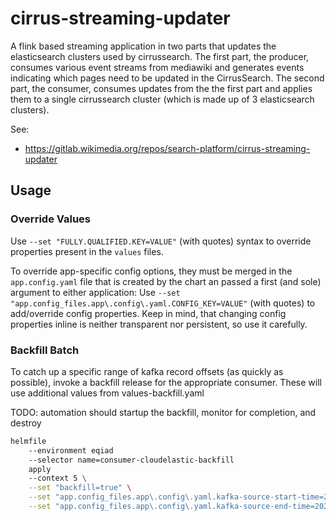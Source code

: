 # cirrus-streaming-updater

A flink based streaming application in two parts that updates the
elasticsearch clusters used by cirrussearch. The first part, the
producer, consumes various event streams from mediawiki and generates
events indicating which pages need to be updated in the CirrusSearch.
The second part, the consumer, consumes updates from the the first
part and applies them to a single cirrussearch cluster (which is made
up of 3 elasticsearch clusters).

See:
- https://gitlab.wikimedia.org/repos/search-platform/cirrus-streaming-updater

## Usage

### Override Values

Use `--set "FULLY.QUALIFIED.KEY=VALUE"` (with quotes) syntax to override properties present in the `values` files.

To override app-specific config options, they must be merged in the `app.config.yaml` file that is created by the chart an passed a first (and sole) argument to either application:
Use `--set "app.config_files.app\.config\.yaml.CONFIG_KEY=VALUE"` (with quotes) to add/override config properties.
Keep in mind, that changing config properties inline is neither transparent nor persistent, so use it carefully.

### Backfill Batch

To catch up a specific range of kafka record offsets (as quickly as possible), invoke a backfill release
for the appropriate consumer. These will use additional values from values-backfill.yaml

TODO: automation should startup the backfill, monitor for completion, and destroy

```sh
helmfile
    --environment eqiad
    --selector name=consumer-cloudelastic-backfill
    apply
    --context 5 \
    --set "backfill=true" \
    --set "app.config_files.app\.config\.yaml.kafka-source-start-time=2024-02-01T01:23:45Z" \
    --set "app.config_files.app\.config\.yaml.kafka-source-end-time=2024-02-01T02:34:56Z"
```
